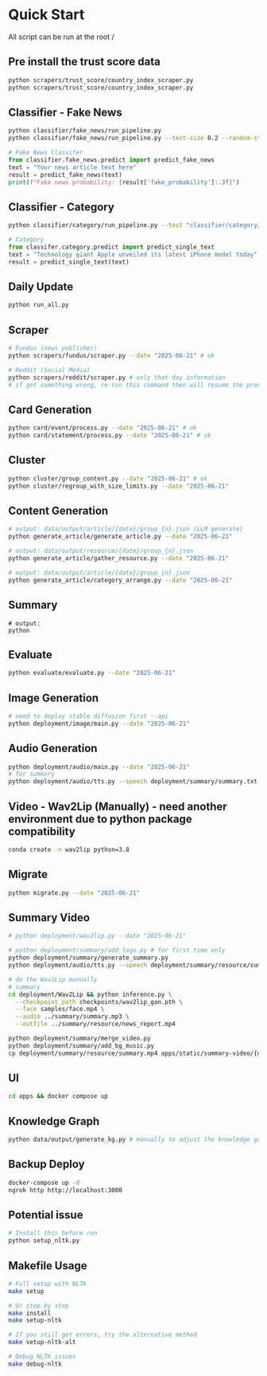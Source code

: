 # Quick Start

All script can be run at the root /

## Pre install the trust score data

```bash
python scrapers/trust_score/country_index_scraper.py
python scrapers/trust_score/country_index_scraper.py
```

## Classifier - Fake News

```bash
python classifier/fake_news/run_pipeline.py 
python classifier/fake_news/run_pipeline.py --test-size 0.2 --random-state 42
```

```python
# Fake News Classifer
from classifier.fake_news.predict import predict_fake_news
text = "Your news article text here"
result = predict_fake_news(text)
print(f"Fake news probability: {result['fake_probability']:.3f}")
```

## Classifier - Category

```bash
python classifier/category/run_pipeline.py --test "classifier/category/dataset/BBC_News_Test.csv" --train "classifier/category/dataset/BBC_News_Train.csv"
```

```python
# Category
from classifer.category.predict import predict_single_text
text = "Technology giant Apple unveiled its latest iPhone model today"
result = predict_single_text(text)
```

## Daily Update

```bash
python run_all.py
```

## Scraper 

```bash
# Fundus (news publisher)
python scrapers/fundus/scraper.py --date "2025-06-21" # ok

# Reddit (Social Media) 
python scrapers/reddit/scraper.py # only that day information
# if get something wrong, re-run this command then will resume the processing !
```

## Card Generation
```bash
python card/event/process.py --date "2025-06-21" # ok
python card/statement/process.py --date "2025-06-21" # ok
```

## Cluster
```bash
python cluster/group_content.py --date "2025-06-21" # ok
python cluster/regroup_with_size_limits.py --date "2025-06-21" 
```

## Content Generation

```bash
# output: data/output/article/{date}/group_{n}.json (LLM generate)
python generate_article/generate_article.py --date "2025-06-21"
```

```bash
# output: data/output/resource/{date}/group_{n}.json
python generate_article/gather_resource.py --date "2025-06-21"
```

```bash
# output: data/output/article/{date}/group_{n}.json
python generate_article/category_arrange.py --date "2025-06-21"
```

## Summary

```
# output: 
python
```

## Evaluate

```bash
python evaluate/evaluate.py --date "2025-06-21"
```

## Image Generation

```bash
# need to deploy stable diffusion first --api
python deployment/image/main.py --date "2025-06-21"   
```

## Audio Generation

```bash
python deployment/audio/main.py --date "2025-06-21"
# for summary
python deployment/audio/tts.py --speech deployment/summary/summary.txt --output deployment/summary/summary.mp3 --voice us
```

## Video - Wav2Lip (Manually) - need another environment due to python package compatibility 

```bash
conda create -n wav2lip python=3.8
```

## Migrate

```bash
python migrate.py --date "2025-06-21"
```

## Summary Video

```bash
# python deployment/wav2lip.py --date "2025-06-21"

# python deployment/summary/add_logo.py # for first time only
python deployment/summary/generate_summary.py
python deployment/audio/tts.py --speech deployment/summary/resource/summary.txt --output deployment/summary/resource/summary.mp3 --voice us

# do the Wav2Lip manually
# summary
cd deployment/Wav2Lip && python inference.py \
  --checkpoint_path checkpoints/wav2lip_gan.pth \
  --face samples/face.mp4 \
  --audio ../summary/summary.mp3 \
  --outfile ../summary/resource/news_report.mp4

python deployment/summary/merge_video.py
python deployment/summary/add_bg_music.py
cp deployment/summary/resource/summary.mp4 apps/static/summary-video/{date}/summary.mp4
```

## UI

```bash
cd apps && docker compose up
```

## Knowledge Graph

```bash
python data/output/generate_kg.py # manually to adjust the knowledge graph !
```

## Backup Deploy

```bash
docker-compose up -d
ngrok http http://localhost:3000
```

## Potential issue

```bash
# Install this before run
python setup_nltk.py
```

## Makefile Usage

```bash
# Full setup with NLTK
make setup

# Or step by step
make install
make setup-nltk

# If you still get errors, try the alternative method
make setup-nltk-alt

# Debug NLTK issues
make debug-nltk
```
